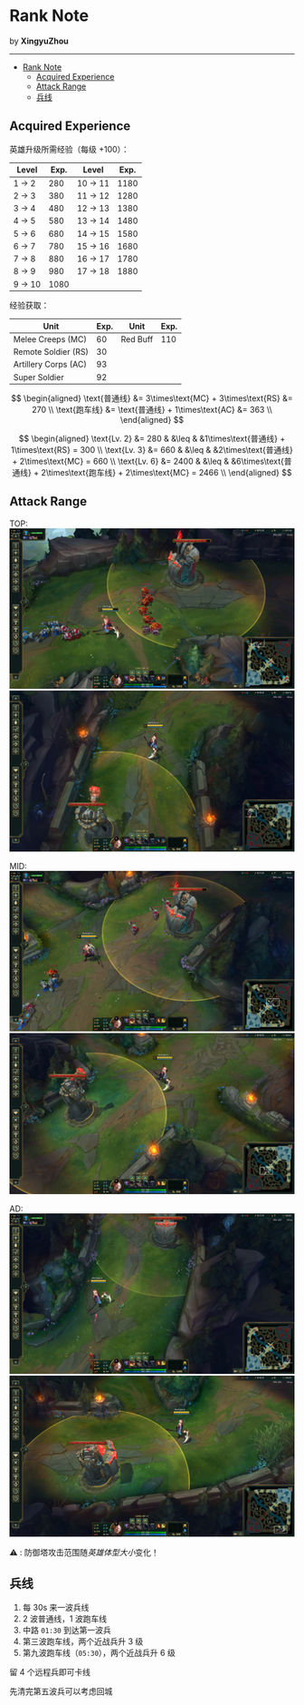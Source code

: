 # Rank Note

by **XingyuZhou**

---

- [Rank Note](#rank-note)
  - [Acquired Experience](#acquired-experience)
  - [Attack Range](#attack-range)
  - [兵线](#兵线)

## Acquired Experience

英雄升级所需经验（每级 +100）：

| Level      | Exp. | Level       | Exp. |
| ---------- | ---- | ----------- | ---- |
| 1 $\to$ 2  | 280  | 10 $\to$ 11 | 1180 |
| 2 $\to$ 3  | 380  | 11 $\to$ 12 | 1280 |
| 3 $\to$ 4  | 480  | 12 $\to$ 13 | 1380 |
| 4 $\to$ 5  | 580  | 13 $\to$ 14 | 1480 |
| 5 $\to$ 6  | 680  | 14 $\to$ 15 | 1580 |
| 6 $\to$ 7  | 780  | 15 $\to$ 16 | 1680 |
| 7 $\to$ 8  | 880  | 16 $\to$ 17 | 1780 |
| 8 $\to$ 9  | 980  | 17 $\to$ 18 | 1880 |
| 9 $\to$ 10 | 1080 |             |      |

经验获取：

| Unit                 | Exp. | Unit     | Exp. |
| -------------------- | ---- | -------- | ---- |
| Melee Creeps (MC)    | 60   | Red Buff | 110  |
| Remote Soldier (RS)  | 30   |          |      |
| Artillery Corps (AC) | 93   |          |      |
| Super Soldier        | 92   |          |      |

$$
\begin{aligned}
  \text{普通线} &= 3\times\text{MC} + 3\times\text{RS} &= 270 \\
  \text{跑车线} &= \text{普通线} + 1\times\text{AC} &= 363 \\
\end{aligned}
$$

$$
\begin{aligned}
  \text{Lv. 2} &= 280 & &\leq & &1\times\text{普通线} + 1\times\text{RS} = 300 \\
  \text{Lv. 3} &= 660 & &\leq & &2\times\text{普通线} + 2\times\text{MC} = 660 \\
  \text{Lv. 6} &= 2400 & &\leq & &6\times\text{普通线} + 2\times\text{跑车线} + 2\times\text{MC} = 2466 \\
\end{aligned}
$$

## Attack Range

TOP:
![top](assets/RTOP.png)
![top](assets/BTOP.png)

MID:
![mid](assets/RMID.png)
![mid](assets/BMID.png)

AD:
![ad](assets/RAD.png)
![ad](assets/BAD.png)

⚠️ : 防御塔攻击范围随*英雄体型大小*变化！

## 兵线

1. 每 30s 来一波兵线
2. 2 波普通线，1 波跑车线
3. 中路 `01:30` 到达第一波兵
4. 第三波跑车线，两个近战兵升 3 级
5. 第九波跑车线（`05:30`），两个近战兵升 6 级

留 4 个远程兵即可卡线

先清完第五波兵可以考虑回城